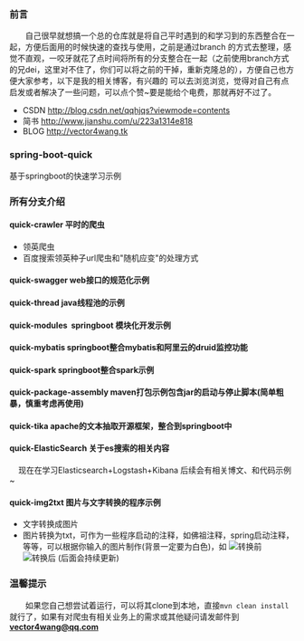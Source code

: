 
### 前言
　　自己很早就想搞一个总的仓库就是将自己平时遇到的和学习到的东西整合在一起，方便后面用的时候快速的查找与使用，之前是通过branch
的方式去整理，感觉不直观，一咬牙就花了点时间将所有的分支整合在一起（之前使用branch方式的兄dei，这里对不住了，你们可以将之前的干掉，重新克隆总的），方便自己也方便大家参考，以下是我的相关博客，有兴趣的
可以去浏览浏览，觉得对自己有点启发或者解决了一些问题，可以点个赞~要是能给个电费，那就再好不过了。

- CSDN http://blog.csdn.net/qqhjqs?viewmode=contents
- 简书 http://www.jianshu.com/u/223a1314e818
- BLOG http://vector4wang.tk

### spring-boot-quick
基于springboot的快速学习示例


### 所有分支介绍

#### quick-crawler 平时的爬虫

- 领英爬虫
- 百度搜索领英种子url爬虫和"随机应变"的处理方式

#### quick-swagger web接口的规范化示例
#### quick-thread java线程池的示例
#### quick-modules  springboot 模块化开发示例
#### quick-mybatis springboot整合mybatis和阿里云的druid监控功能
#### quick-spark springboot整合spark示例
#### quick-package-assembly maven打包示例包含jar的启动与停止脚本(简单粗暴，慎重考虑再使用)
#### quick-tika apache的文本抽取开源框架，整合到springboot中
#### quick-ElasticSearch 关于es搜索的相关内容
     现在在学习Elasticsearch+Logstash+Kibana 后续会有相关博文、和代码示例~
#### quick-img2txt 图片与文字转换的程序示例
- 文字转换成图片
- 图片转换为txt，可作为一些程序启动的注释，如佛祖注释，spring启动注释，等等，可以根据你输入的图片制作(背景一定要为白色)，如
![转换前](https://ooo.0o0.ooo/2017/06/11/593c2a4b6be24.jpg)
![转换后](hhttps://ooo.0o0.ooo/2017/06/11/593c2a4b4980f.jpg)
(后面会持续更新)



### 温馨提示
　　如果您自己想尝试着运行，可以将其clone到本地，直接`mvn clean install` 就行了，如果有对爬虫有相关业务上的需求或其他疑问请发邮件到**vector4wang@qq.com**
